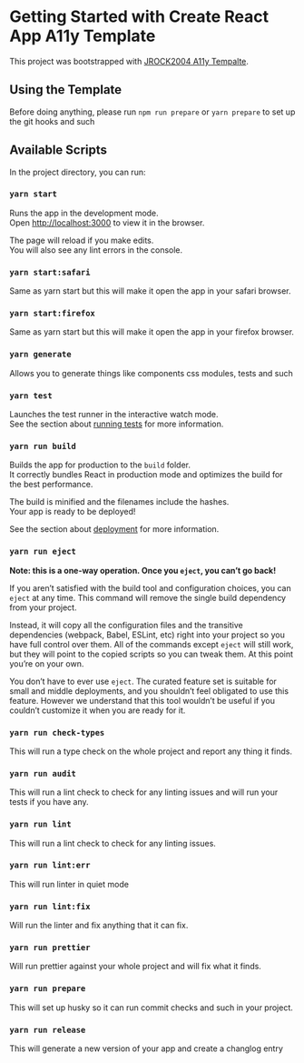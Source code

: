 # Getting Started with Create React App A11y Template

This project was bootstrapped with [JROCK2004 A11y Tempalte](https://github.com/jrock2004/cra-template-a11y).

## Using the Template

Before doing anything, please run `npm run prepare` or `yarn prepare` to set up the git hooks and such

## Available Scripts

In the project directory, you can run:

### `yarn start`

Runs the app in the development mode.\
Open [http://localhost:3000](http://localhost:3000) to view it in the browser.

The page will reload if you make edits.\
You will also see any lint errors in the console.

### `yarn start:safari`

Same as yarn start but this will make it open the app in your safari browser.

### `yarn start:firefox`

Same as yarn start but this will make it open the app in your firefox browser.

### `yarn generate`

Allows you to generate things like components css modules, tests and such

### `yarn test`

Launches the test runner in the interactive watch mode.\
See the section about [running tests](https://facebook.github.io/create-react-app/docs/running-tests) for more
information.

### `yarn run build`

Builds the app for production to the `build` folder.\
It correctly bundles React in production mode and optimizes the build for the best performance.

The build is minified and the filenames include the hashes.\
Your app is ready to be deployed!

See the section about [deployment](https://facebook.github.io/create-react-app/docs/deployment) for more information.

### `yarn run eject`

**Note: this is a one-way operation. Once you `eject`, you can’t go back!**

If you aren’t satisfied with the build tool and configuration choices, you can `eject` at any time. This command will
remove the single build dependency from your project.

Instead, it will copy all the configuration files and the transitive dependencies (webpack, Babel, ESLint, etc) right
into your project so you have full control over them. All of the commands except `eject` will still work, but they will
point to the copied scripts so you can tweak them. At this point you’re on your own.

You don’t have to ever use `eject`. The curated feature set is suitable for small and middle deployments, and you
shouldn’t feel obligated to use this feature. However we understand that this tool wouldn’t be useful if you couldn’t
customize it when you are ready for it.

### `yarn run check-types`

This will run a type check on the whole project and report any thing it finds.

### `yarn run audit`

This will run a lint check to check for any linting issues and will run your tests if you have any.

### `yarn run lint`

This will run a lint check to check for any linting issues.

### `yarn run lint:err`

This will run linter in quiet mode

### `yarn run lint:fix`

Will run the linter and fix anything that it can fix.

### `yarn run prettier`

Will run prettier against your whole project and will fix what it finds.

### `yarn run prepare`

This will set up husky so it can run commit checks and such in your project.

### `yarn run release`

This will generate a new version of your app and create a changlog entry

